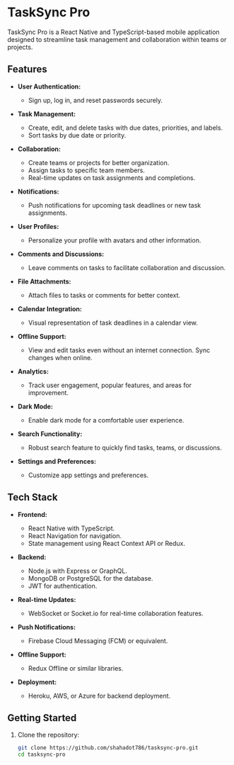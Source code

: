 # TaskSync Pro

TaskSync Pro is a React Native and TypeScript-based mobile application designed to streamline task management and collaboration within teams or projects.

## Features

- **User Authentication:**

  - Sign up, log in, and reset passwords securely.

- **Task Management:**

  - Create, edit, and delete tasks with due dates, priorities, and labels.
  - Sort tasks by due date or priority.

- **Collaboration:**

  - Create teams or projects for better organization.
  - Assign tasks to specific team members.
  - Real-time updates on task assignments and completions.

- **Notifications:**

  - Push notifications for upcoming task deadlines or new task assignments.

- **User Profiles:**

  - Personalize your profile with avatars and other information.

- **Comments and Discussions:**

  - Leave comments on tasks to facilitate collaboration and discussion.

- **File Attachments:**

  - Attach files to tasks or comments for better context.

- **Calendar Integration:**

  - Visual representation of task deadlines in a calendar view.

- **Offline Support:**

  - View and edit tasks even without an internet connection. Sync changes when online.

- **Analytics:**

  - Track user engagement, popular features, and areas for improvement.

- **Dark Mode:**

  - Enable dark mode for a comfortable user experience.

- **Search Functionality:**

  - Robust search feature to quickly find tasks, teams, or discussions.

- **Settings and Preferences:**
  - Customize app settings and preferences.

## Tech Stack

- **Frontend:**

  - React Native with TypeScript.
  - React Navigation for navigation.
  - State management using React Context API or Redux.

- **Backend:**

  - Node.js with Express or GraphQL.
  - MongoDB or PostgreSQL for the database.
  - JWT for authentication.

- **Real-time Updates:**

  - WebSocket or Socket.io for real-time collaboration features.

- **Push Notifications:**

  - Firebase Cloud Messaging (FCM) or equivalent.

- **Offline Support:**

  - Redux Offline or similar libraries.

- **Deployment:**
  - Heroku, AWS, or Azure for backend deployment.

## Getting Started

1. Clone the repository:
   ```bash
   git clone https://github.com/shahadot786/tasksync-pro.git
   cd tasksync-pro
   ```
